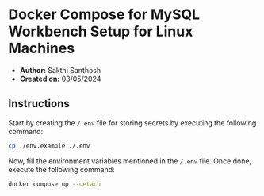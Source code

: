 # Docker Compose for MySQL Workbench Setup for Linux Machines

- **Author:** Sakthi Santhosh
- **Created on:** 03/05/2024

## Instructions

Start by creating the `/.env` file for storing secrets by executing the following command:

```bash
cp ./env.example ./.env
```

Now, fill the environment variables mentioned in the `/.env` file. Once done, execute the following command:

```bash
docker compose up --detach
```
